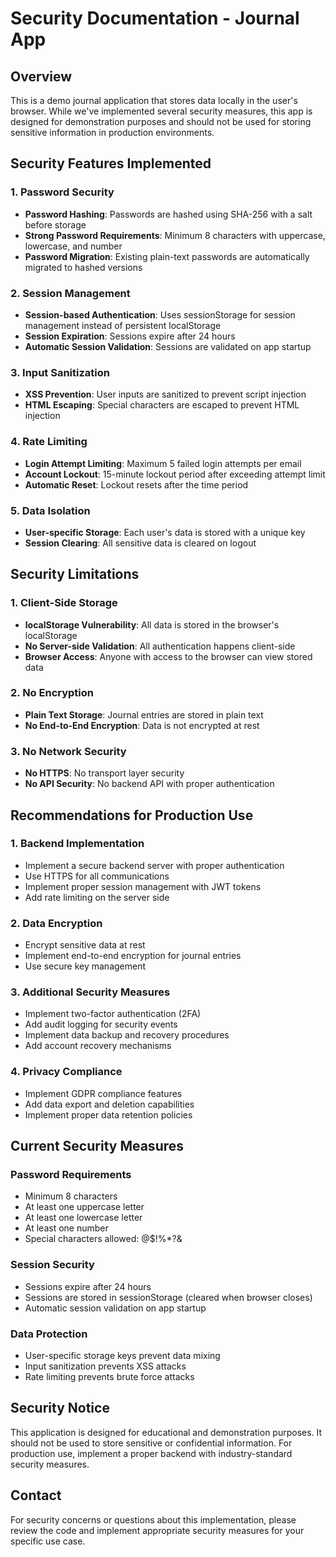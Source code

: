 # Security Documentation - Journal App

## Overview
This is a demo journal application that stores data locally in the user's browser. While we've implemented several security measures, this app is designed for demonstration purposes and should not be used for storing sensitive information in production environments.

## Security Features Implemented

### 1. Password Security
- **Password Hashing**: Passwords are hashed using SHA-256 with a salt before storage
- **Strong Password Requirements**: Minimum 8 characters with uppercase, lowercase, and number
- **Password Migration**: Existing plain-text passwords are automatically migrated to hashed versions

### 2. Session Management
- **Session-based Authentication**: Uses sessionStorage for session management instead of persistent localStorage
- **Session Expiration**: Sessions expire after 24 hours
- **Automatic Session Validation**: Sessions are validated on app startup

### 3. Input Sanitization
- **XSS Prevention**: User inputs are sanitized to prevent script injection
- **HTML Escaping**: Special characters are escaped to prevent HTML injection

### 4. Rate Limiting
- **Login Attempt Limiting**: Maximum 5 failed login attempts per email
- **Account Lockout**: 15-minute lockout period after exceeding attempt limit
- **Automatic Reset**: Lockout resets after the time period

### 5. Data Isolation
- **User-specific Storage**: Each user's data is stored with a unique key
- **Session Clearing**: All sensitive data is cleared on logout

## Security Limitations

### 1. Client-Side Storage
- **localStorage Vulnerability**: All data is stored in the browser's localStorage
- **No Server-side Validation**: All authentication happens client-side
- **Browser Access**: Anyone with access to the browser can view stored data

### 2. No Encryption
- **Plain Text Storage**: Journal entries are stored in plain text
- **No End-to-End Encryption**: Data is not encrypted at rest

### 3. No Network Security
- **No HTTPS**: No transport layer security
- **No API Security**: No backend API with proper authentication

## Recommendations for Production Use

### 1. Backend Implementation
- Implement a secure backend server with proper authentication
- Use HTTPS for all communications
- Implement proper session management with JWT tokens
- Add rate limiting on the server side

### 2. Data Encryption
- Encrypt sensitive data at rest
- Implement end-to-end encryption for journal entries
- Use secure key management

### 3. Additional Security Measures
- Implement two-factor authentication (2FA)
- Add audit logging for security events
- Implement data backup and recovery procedures
- Add account recovery mechanisms

### 4. Privacy Compliance
- Implement GDPR compliance features
- Add data export and deletion capabilities
- Implement proper data retention policies

## Current Security Measures

### Password Requirements
- Minimum 8 characters
- At least one uppercase letter
- At least one lowercase letter
- At least one number
- Special characters allowed: @$!%*?&

### Session Security
- Sessions expire after 24 hours
- Sessions are stored in sessionStorage (cleared when browser closes)
- Automatic session validation on app startup

### Data Protection
- User-specific storage keys prevent data mixing
- Input sanitization prevents XSS attacks
- Rate limiting prevents brute force attacks

## Security Notice
This application is designed for educational and demonstration purposes. It should not be used to store sensitive or confidential information. For production use, implement a proper backend with industry-standard security measures.

## Contact
For security concerns or questions about this implementation, please review the code and implement appropriate security measures for your specific use case. 